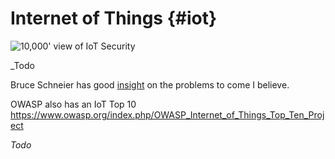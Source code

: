 # Internet of Things {#iot}

![10,000' view of IoT Security](images/10000IoT.gif)

_Todo

Bruce Schneier has good [insight](http://www.networkworld.com/article/2909212/security0/schneier-on-really-bad-iot-security-it-s-going-to-come-crashing-down.html) on the problems to come I believe.

OWASP also has an IoT Top 10 https://www.owasp.org/index.php/OWASP_Internet_of_Things_Top_Ten_Project

_Todo_

